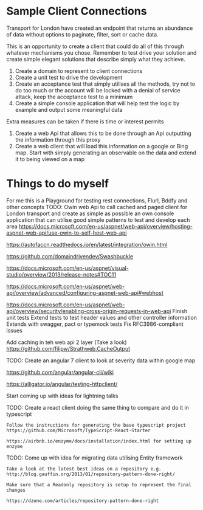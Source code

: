 # Sample Client Connections

Transport for London have created an endpoint that returns an abundance of data without options to paginate, filter, sort or cache data. 

This is an opportunity to create a client that could do all of this through whatever mechanisms you chose. Remember to test 
drive your solution and create simple elegant solutions that describe simply what they achieve.

1. Create a domain to represent to client connections
2. Create a unit test to drive the development
3. Create an acceptance test that simply utilises all the methods, try not to do too much or the account will be locked with a denial of service attack, keep the acceptance test to a minimum
4. Create a simple console application that will help test the logic by example and output some meaningful data

Extra measures can be taken if there is time or interest permits
1. Create a web Api that allows this to be done through an Api outputting the information through this proxy
2. Create a web client that will load this information on a google or Bing map. Start with simply generating an observable on the data and extend it to being viewed on a map

# Things to do myself
For me this is a Playground for testing rest connections, Flurl, Bddfy and other concepts
TODO: Owin web Api to call cached and paged client for London transport and create as simple as possible an own console application that can utilise good simple patterns to test and develop each area
https://docs.microsoft.com/en-us/aspnet/web-api/overview/hosting-aspnet-web-api/use-owin-to-self-host-web-api

https://autofaccn.readthedocs.io/en/latest/integration/owin.html

https://github.com/domaindrivendev/Swashbuckle

https://docs.microsoft.com/en-us/aspnet/visual-studio/overview/2013/release-notes#TOC11

https://docs.microsoft.com/en-us/aspnet/web-api/overview/advanced/configuring-aspnet-web-api#webhost

https://docs.microsoft.com/en-us/aspnet/web-api/overview/security/enabling-cross-origin-requests-in-web-api
	Finish unit tests
	Extend tests to test header values and other controller information
	Extends with swagger, pact or typemock tests
	Fix RFC3986-compliant issues

Add caching in teh web api 2 layer (Take a look)
	https://github.com/filipw/Strathweb.CacheOutput

TODO: Create an angular 7 client to look at severity data within google map 

https://github.com/angular/angular-cli/wiki

https://alligator.io/angular/testing-httpclient/


Start coming up with ideas for lightning talks

TODO: Create a react client doing the same thing to compare and do it in typescript
	
	Follow the instructions for generating the base typescript project https://github.com/Microsoft/TypeScript-React-Starter

	https://airbnb.io/enzyme/docs/installation/index.html for setting up enzyme

TODO: Come up with idea for migrating data utilising Entity framework
	
	Take a look at the latest best ideas on a repository e.g. http://blog.gauffin.org/2013/01/repository-pattern-done-right/
	
	Make sure that a Readonly repository is setup to represent the final changes

	https://dzone.com/articles/repository-pattern-done-right
